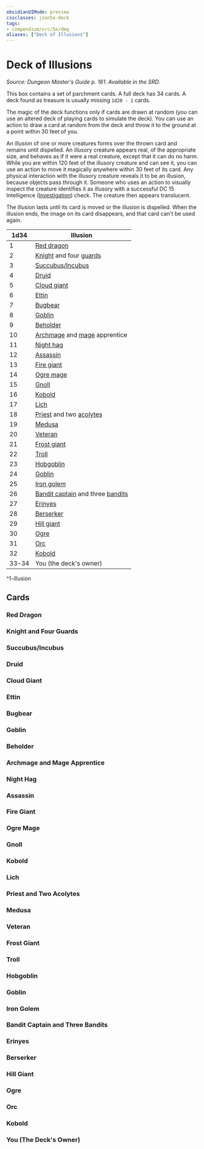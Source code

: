 ```yaml
---
obsidianUIMode: preview
cssclasses: json5e-deck
tags:
- compendium/src/5e/dmg
aliases: ["Deck of Illusions"]
---
```

# Deck of Illusions
*Source: Dungeon Master's Guide p. 161. Available in the SRD.*  

This box contains a set of parchment cards. A full deck has 34 cards. A deck found as treasure is usually missing `1d20 - 1` cards.

The magic of the deck functions only if cards are drawn at random (you can use an altered deck of playing cards to simulate the deck). You can use an action to draw a card at random from the deck and throw it to the ground at a point within 30 feet of you.

An illusion of one or more creatures forms over the thrown card and remains until dispelled. An illusory creature appears real, of the appropriate size, and behaves as if it were a real creature, except that it can do no harm. While you are within 120 feet of the illusory creature and can see it, you can use an action to move it magically anywhere within 30 feet of its card. Any physical interaction with the illusory creature reveals it to be an illusion, because objects pass through it. Someone who uses an action to visually inspect the creature identifies it as illusory with a successful DC 15 Intelligence ([Investigation](z_Mechanics/CLI/rules/skills.md#Investigation)) check. The creature then appears translucent.

The illusion lasts until its card is moved or the illusion is dispelled. When the illusion ends, the image on its card disappears, and that card can't be used again.

| 1d34 | Illusion |
|------|----------|
| 1 | [Red dragon](adult-red-dragon.md) |
| 2 | [Knight](knight.md) and four [guards](guard.md) |
| 3 | [Succubus/Incubus](succubus.md) |
| 4 | [Druid](z_Mechanics/CLI/bestiary/humanoid/druid.md) |
| 5 | [Cloud giant](cloud-giant.md) |
| 6 | [Ettin](ettin.md) |
| 7 | [Bugbear](bugbear.md) |
| 8 | [Goblin](goblin.md) |
| 9 | [Beholder](z_Mechanics/CLI/bestiary/aberration/beholder.md) |
| 10 | [Archmage](archmage.md) and [mage](mage.md) apprentice |
| 11 | [Night hag](z_Mechanics/CLI/bestiary/fiend/night-hag.md) |
| 12 | [Assassin](assassin.md) |
| 13 | [Fire giant](fire-giant.md) |
| 14 | [Ogre mage](oni.md) |
| 15 | [Gnoll](gnoll.md) |
| 16 | [Kobold](kobold.md) |
| 17 | [Lich](z_Mechanics/CLI/bestiary/undead/lich.md) |
| 18 | [Priest](priest.md) and two [acolytes](z_Mechanics/CLI/bestiary/humanoid/acolyte.md) |
| 19 | [Medusa](medusa.md) |
| 20 | [Veteran](veteran.md) |
| 21 | [Frost giant](frost-giant.md) |
| 22 | [Troll](troll.md) |
| 23 | [Hobgoblin](hobgoblin.md) |
| 24 | [Goblin](goblin.md) |
| 25 | [Iron golem](iron-golem.md) |
| 26 | [Bandit captain](bandit-captain.md) and three [bandits](bandit.md) |
| 27 | [Erinyes](erinyes.md) |
| 28 | [Berserker](berserker.md) |
| 29 | [Hill giant](hill-giant.md) |
| 30 | [Ogre](ogre.md) |
| 31 | [Orc](orc.md) |
| 32 | [Kobold](kobold.md) |
| 33-34 | You (the deck's owner) |
^1-illusion

## Cards

### Red Dragon


### Knight and Four Guards


### Succubus/Incubus


### Druid


### Cloud Giant


### Ettin


### Bugbear


### Goblin


### Beholder


### Archmage and Mage Apprentice


### Night Hag


### Assassin


### Fire Giant


### Ogre Mage


### Gnoll


### Kobold


### Lich


### Priest and Two Acolytes


### Medusa


### Veteran


### Frost Giant


### Troll


### Hobgoblin


### Goblin


### Iron Golem


### Bandit Captain and Three Bandits


### Erinyes


### Berserker


### Hill Giant


### Ogre


### Orc


### Kobold


### You (The Deck's Owner)